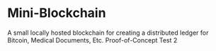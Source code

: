 # Mini-Blockchain
A small locally hosted blockchain for creating a distributed ledger for Bitcoin, Medical Documents, Etc. Proof-of-Concept
Test 2
